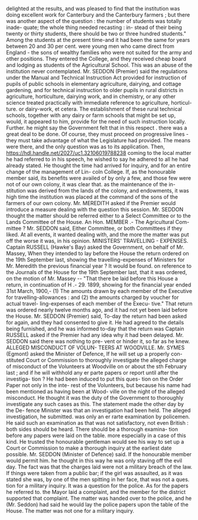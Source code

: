 delighted at the results, and was pleased to find that the institution was doing excellent work for Canterbury and the Canterbury farmers ; but there was another aspect of the question : the number of students was totally inade- quate; the whole thing needed recasting : in- stead of their being twenty or thirty students, there should be two or three hundred students." Among the students at the present time-and it had been the same for years between 20 and 30 per cent. were young men who came direct from England - the sons of wealthy families who were not suited for the army and other positions. They entered the College, and they received cheap board and lodging as students of the Agricultural School. This was an abuse of the institution never contemplated. Mr. SEDDON (Premier) said the regulations under the Manual and Technical Instruction Act provided for instruction of pupils of public schools in elementary agriculture, dairying, and cottage gardening, and for technical instruction to older pupils in rural districts in agriculture, horticulture, dairying work, and in chemistry, or any other science treated practically with immediate reference to agriculture, horticul- ture. or dairy-work, et cetera. The establishment of these rural technical schools, together with any dairy or farm schools that might be set up, would, it appeared to him, provide for the need of such instruction locally. Further. he might say the Government felt that in this respect . there was a great deal to be done. Of course, they must proceed on progressive lines - they must take advantage of what the Legislature had provided. The means were there, and the only question was as to its application. Then, https://hdl.handle.net/2027/uc1.32106019788238 coming to the local matter he had referred to in his speech, he wished to say he adhered to all he had already stated. He thought the time had arrived for inquiry, and for an entire change of the management of Lin- coln College. If, as the honourable member said, its benefits were availed of by only a few, and those few were not of our own colony, it was clear that. as the maintenance of the in- stitution was derived from the lands of the colony, and endowments, it was high time the institution was placed at the command of the sons of the farmers of our own colony. Mr. MEREDITH asked if the Premier would introduce a measure dealing with the question this session. Mr. SEDDON thought the matter should be referred either to a Select Committee or to the Lands Committee of the House. An Hon. MEMBER .- The Agricultural Com- mittee ? Mr. SEDDON said, Either Committee, or both Committees if they liked. At all events, it wanted dealing with, and the more the matter was put off the worse it was, in his opinion. MINISTERS' TRAVELLING - EXPENSES. Captain RUSSELL (Hawke's Bay) asked the Government, on behalf of Mr. Massey, When they intended to lay before the House the return ordered on the 19th September last, showing the travelling-expenses of Ministers for Mr. Meredith the previous financial year ? It would be found. on reference to the Journals of the House for the 19th September last, that it was ordered, on the motion of Mr. Massey -- "That there be laid before this House a return, in continuation of H .- 29. 1899, showing for the financial year ended 31st March, 1900,- (1) The amounts drawn by each member of the Executive for travelling-allowances : and (2) the amounts charged by voucher for actual travel- ling-expenses of each member of the Execu- tive." That return was ordered nearly twelve months ago, and it had not yet been laid before the House. Mr. SEDDON (Premier) said, To-day the return had been asked for again, and they had consented to give it. He had agreed to the details being furnished, and he was informed to-day that the return was Captain RUSSELL asked if the Premier had any idea why it had been delayed. Mr. SEDDON said there was nothing to pre- vent or hinder it, so far as he knew. ALLEGED MISCONDUCT OF VOLUN- TEERS AT WOODVILLE. Mr. SYMES (Egmont) asked the Minister of Defence, If he will set up a properly con- stituted Court or Commission to thoroughly investigate the alleged charge of misconduct of the Volunteers at Woodville on or about the sth February last ; and if he will withhold any er parte papers or report until after the investiga- tion ? He had been induced to put this ques- tion on the Order Paper not only in the inte- rest of the Volunteers, but because his name had been mentioned as having been at Wood- ville on the night of the alleged misconduct. He thought it was the duty of the Government to thoroughly investigate any such cases as this. The statement made the other day by the De- fence Minister was that an investigation had been held. The alleged investigation, he submitted. was only an er rarte examination by policemen. He said such an examination as that was not satisfactory, not even British : both sides should be heard. There should be a thorough examina- tion before any papers were laid on the table. more especially in a case of this kind. He trusted the honourable gentleman would see his way to set up a Court or Commission to make a thorough inquiry at the earliest date possible. Mr. SEDDON (Minister of Defence) said. If the honourable member would permit him. he thought in this way he was only staving off the evil day. The fact was that the charges laid were not a military breach of the law. If things were taken from a public bar; if the girl was assaulted, as it was stated she was, by one of the men spitting in her face, that was not a ques. tion for a military inquiry. It was a question for the police. As for the papers he referred to. the Mayor laid a complaint, and the member for the district supported that complaint. The matter was handed over to the police, and he (Mr. Seddon) had said he would lay the police papers upon the table of the House. The matter was not one for a military inquiry. 
